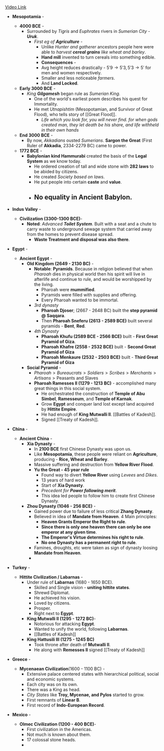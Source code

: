 [Video Link](https://www.youtube.com/watch?v=ha1NneZGm7A)

- **Mesopotamia** -
	- **4000 BCE** -
		- Surrounded by *Tigris* and *Euphrates* rivers in *Sumerian City - **Uruk***.
			- *First eg of **Agriculture*** -
				- Unlike *Hunter and gatherer* ancestors people here were able to *harvest **cereal grains** like wheat and barley*.
				- **Hand mill** invented to turn cereals into something edible.
				- **Consequences** -
				- Avg height reduces drastically - $5'9 \to 5'3, 5'3 \to 5'$ for men and women respectively.
				- Smaller and less noticeable *farmers*.
				- And **Land Locked**.
	- **Early 3000 BCE** -
		- *King **Gilgamesh*** began rule as *Sumerian King.*
			- One of the world's earliest poem describes his quest for Immortality.
			- He met *Utnapishtim* (Mesopotamian, and Survivor of Great Flood), who tells story of [[Great Flood]].
				- *Life which you look for, you will never find. for when gods created man, they let death be his share, and life withheld in their own hands*
	- **End 3000 BCE** -
		- By now, *Akkadians* ousted *Sumerians*. **Sargon the Great** (First Ruler of **Akkadia**, 2334-2279 BC) came to power.
	- **1772 BCE** -
		- **Babylonian kind Hammurabi** created the basis of the **Legal System** as we know today.
			- He ordered creation of tall and wide stone with **282 laws** to be abided by citizens.
			- He created *Society based on laws*.
			- He put people into certain **caste** and **value**.
			- No **equality** in **Ancient Babylon**.
				- 
- **Indus Valley** -
	- **Civilization (3300-1300 BCE)**-
		- **Noted**: *Advanced **Toilet System***. Built with a seat and a chute to carry waste to underground sewage system that carried away from the homes to prevent disease spread.
			- **Waste Treatment and disposal was also there**.
- **Egypt** -
	- **Ancient Egypt** -
		- **Old Kingdom (2649 - 2130 BC)** -
			- **Notable**: **Pyramids**. Because in religion believed that when *Pharoah* dies in physical world then his spirit will live in afterlife and continue to rule, and would be worshipped by the living.
				- Pharoah were **mummified**.
				- Pyramids were filled with supplies and offering.
				- Every Pharoah wanted to be immortal.
			- *3rd dynasty*
				- **Pharoah Djoser**; (2667 - 2648 BC) built the **step pyramid @ Saqqara**.
				- Then **Pharoah Sneferu (2613 - 2589 BCE)** built several pyramids - **Bent**, **Red**.
			- *4th Dynasty*
				- **Pharoah Khufu (2589 BCE - 2566 BCE)** built - **First Great Pyramid of Giza**.
				- **Pharoah Khafre (2558 - 2532 BCE)** built - **Second Great Pyramid of Giza**
				- **Pharoah Menkaure (2532 - 2503 BCE)** built - **Third Great Pyramid of Giza**
		- **Social Pyramid** -
			- $Pharoah \gt Bureaucrats \gt Soldiers \gt Scribes \gt Merchants \gt Artisans \gt \text{Peasants and Slaves}$
			- **Pharoah Ramesses II (1279 - 1213 BC)** - accomplished many great things in this social system.
				- He orchestrated the construction of **Temple of Abu Simbel**, **Ramesseum**, and **Temple of Karnak**.
				- Grow **Egypt** and conquer land lost except land acquired by **Hittite Empire**.
				- He had enough of **King Mutwalli II**. [[Battles of Kadesh]].
				- Signed [[Treaty of Kadesh]].
- **China** -
	- **Ancient China** -
		- **Xia Dynasty** -
			- In **2100 BCE** first Chinese Dynasty was upon us.
			- Like **Mesopotamia**, these people were reliant on **Agriculture**, producing - **Rice, Wheat and Barley**.
			- Massive suffering and destruction from **Yellow River Flood**.
			- **Yu the Great - 45 year rule**
				- Found way to divert **Yellow River** using *Levees* and *Dikes*.
				- 13 years of hard work
				- Start of **Xia Dynasty**.
				- *Precedent for **Power following merit***.
				- This idea led people to follow him to create first Chinese Dynasty.
		- **Zhou Dynasty (1046 - 256 BCE)** -
			- Gained power due to failure of less critical **Zhang Dynasty**.
			- Believed in idea of **Mandate from Heaven**. 4 Main principles:
				- **Heaven Grants Emperor the Right to rule**.
				- **Since there is only one heaven there can only be one emperor at any given time**.
				- **The Emperor's Virtue determines his right to rule**.
				- **No one Dynasty has a permanent right to rule**.
			- Famines, droughts, etc were taken as sign of dynasty loosing **Mandate from Heaven**.
			- 
- **Turkey** -
	- **Hittite Civilization / Labarnas** -
		- Under rule of **Labarnas** (1680 - 1650 BCE).
			- Skilled and Single vision - **uniting hittite states**.
			- Shrewd Diplomat.
			- He achieved his vision.
			- Loved by citizens.
			- Prosper.
			- Right next to **Egypt**.
		- **King Mutwalli II (1295 - 1272 BC)**-
			- Notorious for attacking **Egypt**.
			- Wanted to unify the world, following **Labarnas**.
			- [[Battles of Kadesh]]
		- **King Hattusili III (1275 - 1245 BC)**
			- Took throne after death of **Mutwalli II**.
			- He along with **Remesses II** signed [[Treaty of Kadesh]]
- **Greece** -
	- **Mycenaean Civilization**(1600 - 1100 BC) -
		- Extensive palace centered states with hierarchical political, social and economic systems.
		- Each city was on its own.
		- There was a King as head.
		- *City States* like **Troy, Mycenae, and Pylos** started to grow.
		- First remnants of **Linear B**.
		- First record of **Indo-European Record**.

- **Mexico** -
	- **Olmec Civilization (1200 - 400 BCE)**-
		- First civilization in the Americas.
		- Not much is known about them.
		- 17 colossal stone heads.
		- 
